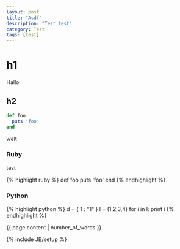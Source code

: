 ```yaml
---
layout: post
title: "Asdf"
description: "Test test"
category: Test
tags: [test]
---
```


# h1
Hallo

## h2
```ruby
def foo
  puts 'foo'
end
```
welt  

### Ruby
test

{% highlight ruby %}
def foo
  puts 'foo'
end
{% endhighlight %}

### Python

{% highlight python %}
d = { 1 : "1" }
l = (1,2,3,4)
for i in l:
	print i
{% endhighlight %}



{{ page.content | number_of_words }}


{% include JB/setup %}
